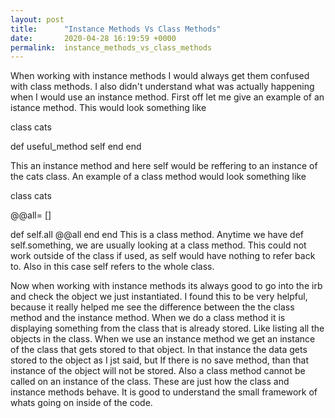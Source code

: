 ```yaml
---
layout: post
title:      "Instance Methods Vs Class Methods"
date:       2020-04-28 16:19:59 +0000
permalink:  instance_methods_vs_class_methods
---
```


When working with instance methods I would always get them confused with class methods. I also didn't understand what was actually happening when I would use an instance method. First off let me give an example of an istance method.
This would look something like

class cats

def useful_method
       self
 end
end

This an instance method and here self would be reffering to an instance of the cats class. 
An example of a class method would look something like

class cats 

@@all= []

def self.all
      @@all
 end
end
This is a class method. Anytime we have def self.something, we are usually looking at a class method. This could not work outside of the class if used, as self would have nothing to refer back to. Also in this case self refers to the whole class.

Now when working with instance methods its always good to go into the irb and check the object we just instantiated. I found this to be very helpful, because it really helped me see the difference between the the class method and the instance method. When we do a class method it is displaying something from the class that is already stored. Like listing all the objects in the class. When we use an instance method we get an instance of the class that gets stored to that object. In that instance the data gets stored to the object as I jst said, but If there is no save method, than that instance of the object will not be stored. Also a class method cannot be called on an instance of the class. These are just how the class and instance methods behave. It is good to understand the small framework of whats going on inside of the code.


